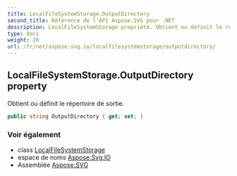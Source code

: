 ```yaml
---
title: LocalFileSystemStorage.OutputDirectory
second_title: Référence de l'API Aspose.SVG pour .NET
description: LocalFileSystemStorage propriété. Obtient ou définit le répertoire de sortie.
type: docs
weight: 20
url: /fr/net/aspose.svg.io/localfilesystemstorage/outputdirectory/
---
```

## LocalFileSystemStorage.OutputDirectory property

Obtient ou définit le répertoire de sortie.

```csharp
public string OutputDirectory { get; set; }
```

### Voir également

* class [LocalFileSystemStorage](../)
* espace de noms [Aspose.Svg.IO](../../localfilesystemstorage/)
* Assemblée [Aspose.SVG](../../../)


